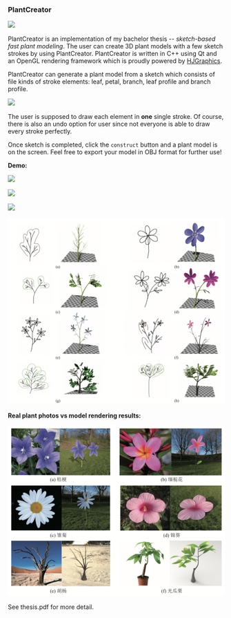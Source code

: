 ### PlantCreator

![](image/PlantCreator.png)

PlantCreator is an  implementation of my bachelor thesis -- *sketch-based fast plant modeling*. The user can create 3D plant models with a few sketch strokes by using PlantCreator. PlantCreator is written in C++ using Qt and an OpenGL rendering framework which is proudly powered by [HJGraphics](https://github.com/m-iDev-0792/HJGraphics).

PlantCreator can generate a plant model from a sketch which consists of file kinds of stroke elements: leaf, petal, branch, leaf profile and branch profile.

![](image/MD-elements.png)

The user is supposed to draw each element in **one** single stroke. Of course, there is also an undo option for user since not everyone is able to draw every stroke perfectly.

Once sketch is completed, click the ```construct``` button and a plant model is on the screen. Feel free to export your model in OBJ format for further use!

**Demo:**

![](image/MD-drawFlowers.gif)

![](image/MD-drawBranch.gif)

![](image/MD-demo.png)

![](image/MD-RecResult.png)

**Real plant photos vs model rendering results:**

![](image/MD-Comparison-New.png)

See thesis.pdf for more detail.
